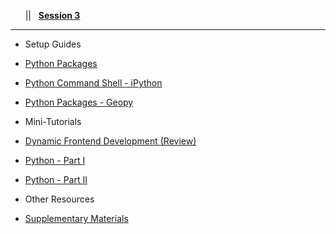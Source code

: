 <!-- docs/_sidebar.md -->

&nbsp;&nbsp;&nbsp;<a href="#/?id=demystifying-programming-dp"><i class="fas fa-home"></i></a>&nbsp;&nbsp;&nbsp;||&nbsp;&nbsp;&nbsp;<a href="#/session3/session3"><span class="fa-stack"><strong class="fa-stack-xs">Session&nbsp;3</strong></span></a><hr>


* Setup Guides  
* [Python Packages](/session3/setup_pythonpackages.md)
* [Python Command Shell - iPython](/session3/setup_ipython.md)
* [Python Packages - Geopy](/session3/setup_geopy.md)



* Mini-Tutorials 
* [Dynamic Frontend Development (Review)](/session2/tutorial_js_webdeveloper.md)
* [Python - Part I](/session3/tutorial_python_partI.md)
* [Python - Part II](/session3/tutorial_python_partII.md)

* Other Resources  

* [Supplementary Materials](/session3/supplementary_materials.md)
